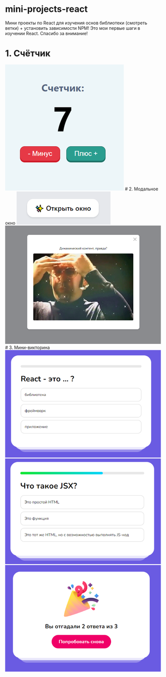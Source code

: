 # mini-projects-react
Мини проекты по React для изучения основ библиотеки (смотреть ветки) + установить зависимости NPM!
Это мои первые шаги в изучении React. Спасибо за внимание!
# 1. Счётчик
<img src="counter.png">
# 2. Модальное окно
<img src="modal1.png">
<img src="modal2.png">
# 3. Мини-викторина
<img src="quiz1.png">
<img src="quiz2.png">
<img src="quiz3.png">
